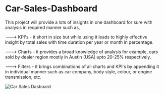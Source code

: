 # Car-Sales-Dashboard

This project will provide a lots of insights in one dashboard for sure with analysis in required manner such as,

---> KPI's - it short in size but while using it leads to highly effective insight by total sales with time duration per year or month in percentage.

---> Charts - it provides a broad knowledge of analysis for example, cars sold by dealer region mostly in Austin (USA) upto 20-25% respectively.

---> Filters - it brings combinations of all charts and KPI's by appending it in individual manner such as car company, body style, colour, or engine transmission, etc.

![Car Sales Dasboard](https://github.com/user-attachments/assets/682123d1-7564-4b46-bd5e-0d01b17393d0)
